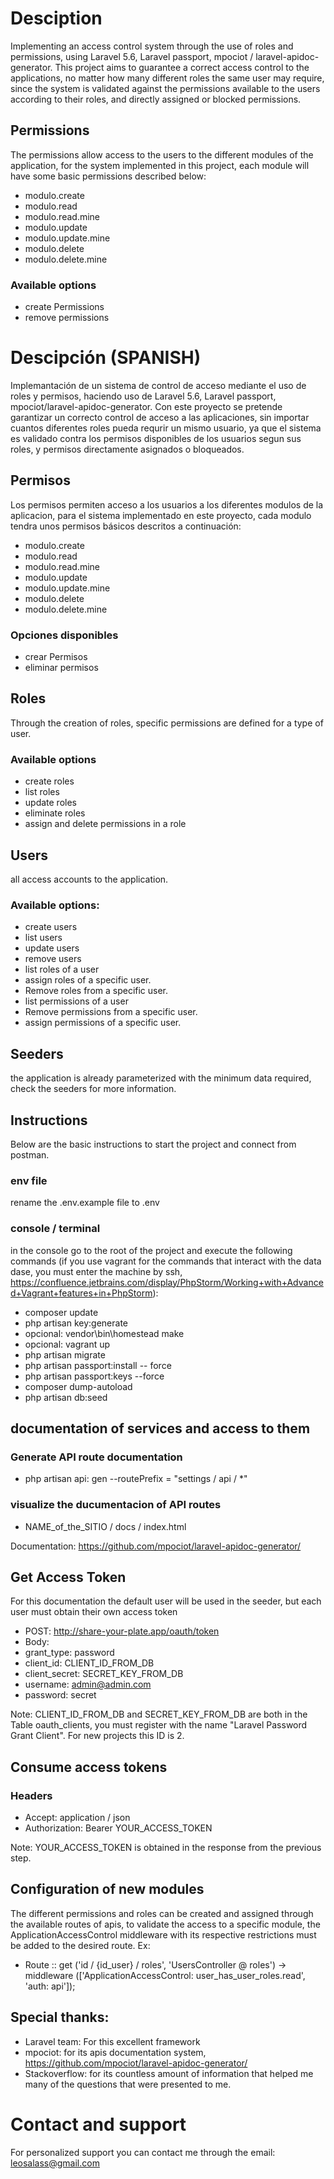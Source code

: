 # Desciption

Implementing an access control system through the use of roles and permissions, using Laravel 5.6, Laravel passport, mpociot / laravel-apidoc-generator. This project aims to guarantee a correct access control to the applications, no matter how many different roles the same user may require, since the system is validated against the permissions available to the users according to their roles, and directly assigned or blocked permissions.

## Permissions
The permissions allow access to the users to the different modules of the application, for the system implemented in this project, each module will have some basic permissions described below:  
- modulo.create  
- modulo.read  
- modulo.read.mine  
- modulo.update  
- modulo.update.mine  
- modulo.delete  
- modulo.delete.mine   

### Available options  
- create Permissions
- remove permissions


# Descipción (SPANISH)

Implemantación de un sistema de control de acceso mediante el uso de roles y permisos, haciendo uso de Laravel 5.6, Laravel passport, mpociot/laravel-apidoc-generator. Con este proyecto se pretende garantizar un correcto control de acceso a las aplicaciones, sin importar cuantos diferentes roles pueda requrir un mismo usuario, ya que el sistema es validado contra los permisos disponibles de los usuarios segun sus roles, y permisos directamente asignados o bloqueados.   

## Permisos
Los permisos permiten acceso a los usuarios a los diferentes modulos de la aplicacion, para el sistema implementado en este proyecto, cada modulo tendra unos permisos básicos descritos a continuación:  
- modulo.create  
- modulo.read  
- modulo.read.mine  
- modulo.update  
- modulo.update.mine  
- modulo.delete  
- modulo.delete.mine   

### Opciones disponibles  
- crear Permisos  
- eliminar permisos  


## Roles
Through the creation of roles, specific permissions are defined for a type of user.

### Available options
- create roles
- list roles
- update roles
- eliminate roles
- assign and delete permissions in a role

## Users
all access accounts to the application.

### Available options:
- create users
- list users
- update users
- remove users
- list roles of a user
- assign roles of a specific user.
- Remove roles from a specific user.
- list permissions of a user
- Remove permissions from a specific user.
- assign permissions of a specific user.

## Seeders
the application is already parameterized with the minimum data required, check the seeders for more information.

## Instructions
Below are the basic instructions to start the project and connect from postman.

### env file
rename the .env.example file to .env

### console / terminal   
in the console go to the root of the project and execute the following commands (if you use vagrant for the commands that interact with the data dase, you must enter the machine by ssh, https://confluence.jetbrains.com/display/PhpStorm/Working+with+Advanced+Vagrant+features+in+PhpStorm):
- composer update  
- php artisan key:generate  
- opcional: vendor\bin\homestead make  
- opcional: vagrant up  
- php artisan migrate  
- php artisan passport:install -- force  
- php artisan passport:keys --force
- composer dump-autoload
- php artisan db:seed


## documentation of services and access to them

### Generate API route documentation
- php artisan api: gen --routePrefix = "settings / api / *"


### visualize the ducumentacion of API routes
- NAME_of_the_SITIO / docs / index.html

Documentation: https://github.com/mpociot/laravel-apidoc-generator/

## Get Access Token
For this documentation the default user will be used in the seeder, but each user must obtain their own access token

- POST: http://share-your-plate.app/oauth/token
- Body:
- grant_type: password
- client_id: CLIENT_ID_FROM_DB
- client_secret: SECRET_KEY_FROM_DB
- username: admin@admin.com
- password: secret

Note: CLIENT_ID_FROM_DB and SECRET_KEY_FROM_DB are both in the Table oauth_clients, you must register with the name "Laravel Password Grant Client". For new projects this ID is 2.

## Consume access tokens
### Headers
- Accept: application / json
- Authorization: Bearer YOUR_ACCESS_TOKEN

Note: YOUR_ACCESS_TOKEN is obtained in the response from the previous step.


## Configuration of new modules
The different permissions and roles can be created and assigned through the available routes of apis, to validate the access to a specific module, the ApplicationAccessControl middleware with its respective restrictions must be added to the desired route. Ex:
- Route :: get ('id / {id_user} / roles', 'UsersController @ roles')
-> middleware (['ApplicationAccessControl: user_has_user_roles.read', 'auth: api']);

## Special thanks:
- Laravel team: For this excellent framework
- mpociot: for its apis documentation system, https://github.com/mpociot/laravel-apidoc-generator/
- Stackoverflow: for its countless amount of information that helped me many of the questions that were presented to me.

# Contact and support
For personalized support you can contact me through the email: leosalass@gmail.com
